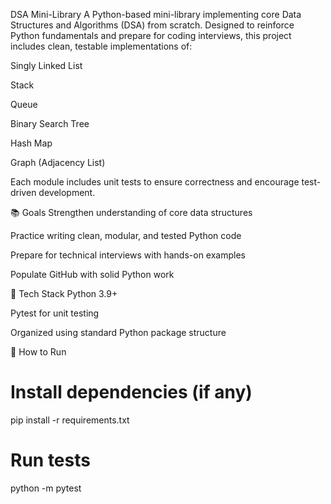 DSA Mini-Library
A Python-based mini-library implementing core Data Structures and Algorithms (DSA) from scratch. Designed to reinforce Python fundamentals and prepare for coding interviews, this project includes clean, testable implementations of:

Singly Linked List

Stack

Queue

Binary Search Tree

Hash Map

Graph (Adjacency List)

Each module includes unit tests to ensure correctness and encourage test-driven development.

📚 Goals
Strengthen understanding of core data structures

Practice writing clean, modular, and tested Python code

Prepare for technical interviews with hands-on examples

Populate GitHub with solid Python work

🧪 Tech Stack
Python 3.9+

Pytest for unit testing

Organized using standard Python package structure

🚀 How to Run
# Install dependencies (if any)
pip install -r requirements.txt

# Run tests
python -m pytest